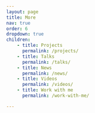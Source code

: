 ```yaml
---
layout: page
title: More
nav: true
order: 6
dropdown: true
children: 
    - title: Projects
      permalink: /projects/
    - title: Talks
      permalink: /talks/
    - title: News
      permalink: /news/
    - title: Videos
      permalink: /videos/
    - title: Work with me
      permalink: /work-with-me/

---
```

